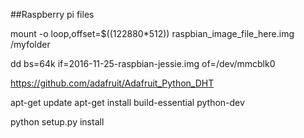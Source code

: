 ##Raspberry pi files



mount -o loop,offset=$((122880*512)) raspbian_image_file_here.img /myfolder

dd bs=64k if=2016-11-25-raspbian-jessie.img of=/dev/mmcblk0

https://github.com/adafruit/Adafruit_Python_DHT

apt-get update
apt-get install build-essential python-dev

python setup.py install


